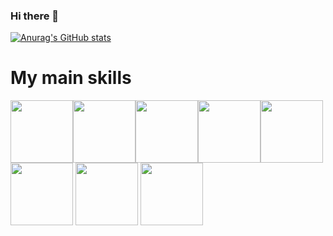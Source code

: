 ### Hi there 👋

<!--
**GISED-Link/GISED-Link** is a ✨ _special_ ✨ repository because its `README.md` (this file) appears on your GitHub profile.

Here are some ideas to get you started:

- 🔭 I’m currently working on ...
- 🌱 I’m currently learning ...
- 👯 I’m looking to collaborate on ...
- 🤔 I’m looking for help with ...
- 💬 Ask me about ...
- 📫 How to reach me: ...
- 😄 Pronouns: ...
- ⚡ Fun fact: ...
-->

[![Anurag's GitHub stats](https://github-readme-stats.vercel.app/api?username=GISED-Link)](https://github.com/anuraghazra/github-readme-stats)

# My main skills

<img src="https://cdn.jsdelivr.net/gh/devicons/devicon/icons/embeddedc/embeddedc-original-wordmark.svg" width="100"/><img src="https://upload.wikimedia.org/wikipedia/commons/1/13/Beckhoff_Logo.svg" height="100"/><img src="https://upload.wikimedia.org/wikipedia/commons/8/86/Codesys_Logo.svg" width="100"/><img src="https://cdn.jsdelivr.net/gh/devicons/devicon/icons/python/python-original-wordmark.svg" width="100"/><img src="https://cdn.jsdelivr.net/gh/devicons/devicon/icons/gimp/gimp-original-wordmark.svg" width="100"/> <img src="https://cdn.jsdelivr.net/gh/devicons/devicon/icons/raspberrypi/raspberrypi-original.svg" width="100"/> <img src="https://cdn.jsdelivr.net/gh/devicons/devicon/icons/trello/trello-plain.svg" width="100"/> <img src="https://cdn.jsdelivr.net/gh/devicons/devicon/icons/visualstudio/visualstudio-plain.svg" width="100"/>
